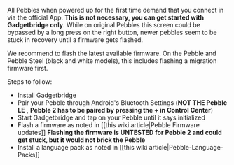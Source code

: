 All Pebbles when powered up for the first time demand that you connect in via the official App. **This is not necessary, you can get started with Gadgetbridge only**. While on original Pebbles this screen could be bypassed by a long press on the right button, newer pebbles seem to be stuck in recovery until a firmware gets flashed.

We recommend to flash the latest available firmware. On the Pebble and Pebble Steel (black and white models), this includes flashing a migration firmware first.

Steps to follow:
* Install Gadgetbridge
* Pair your Pebble through Android's Bluetooth Settings (**NOT THE Pebble LE** , **Pebble 2 has to be paired by pressing the + in Control Center**)
* Start Gadgetbridge and tap on your Pebble until it says initialized
* Flash a firmware as noted in [[this wiki article|Pebble Firmware updates]] **Flashing the firmware is UNTESTED for Pebble 2 and could get stuck, but it would not brick the Pebble**
* Install a language pack as noted in [[this wiki article|Pebble-Language-Packs]]
